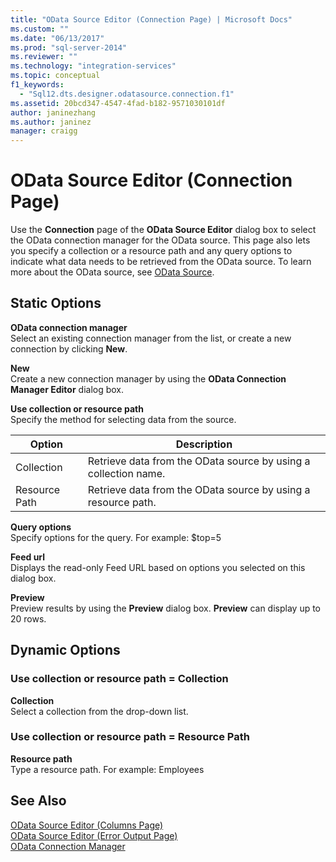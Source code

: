 ```yaml
---
title: "OData Source Editor (Connection Page) | Microsoft Docs"
ms.custom: ""
ms.date: "06/13/2017"
ms.prod: "sql-server-2014"
ms.reviewer: ""
ms.technology: "integration-services"
ms.topic: conceptual
f1_keywords: 
  - "Sql12.dts.designer.odatasource.connection.f1"
ms.assetid: 20bcd347-4547-4fad-b182-9571030101df
author: janinezhang
ms.author: janinez
manager: craigg
---
```

# OData Source Editor (Connection Page)
  Use the **Connection** page of the **OData Source Editor** dialog box to select the OData connection manager for the OData source. This page also lets you specify a collection or a resource path and any query options to indicate what data needs to be retrieved from the OData source. To learn more about the OData source, see [OData Source](data-flow/odata-source.md).  
  
## Static Options  
 **OData connection manager**  
 Select an existing connection manager from the list, or create a new connection by clicking **New**.  
  
 **New**  
 Create a new connection manager by using the **OData Connection Manager Editor** dialog box.  
  
 **Use collection or resource path**  
 Specify the method for selecting data from the source.  
  
|Option|Description|  
|------------|-----------------|  
|Collection|Retrieve data from the OData source by using a collection name.|  
|Resource Path|Retrieve data from the OData source by using a resource path.|  
  
 **Query options**  
 Specify options for the query.  For example: $top=5  
  
 **Feed url**  
 Displays the read-only Feed URL based on options you selected on this dialog box.  
  
 **Preview**  
 Preview results by using the **Preview** dialog box. **Preview** can display up to 20 rows.  
  
## Dynamic Options  
  
### Use collection or resource path = Collection  
 **Collection**  
 Select a collection from the drop-down list.  
  
### Use collection or resource path = Resource Path  
 **Resource path**  
 Type a resource path. For example: Employees  
  
## See Also  
 [OData Source Editor &#40;Columns Page&#41;](../../2014/integration-services/odata-source-editor-columns-page.md)   
 [OData Source Editor &#40;Error Output Page&#41;](../../2014/integration-services/odata-source-editor-error-output-page.md)   
 [OData Connection Manager](connection-manager/odata-connection-manager.md)  
  
  
